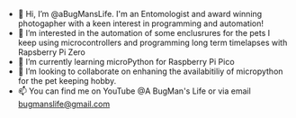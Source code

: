 - 👋 Hi, I’m @aBugMansLife. I'm an Entomologist and award winning photogapher with a keen interest in programming and automation!
- 👀 I’m interested in the automation of some enclusrures for the pets I keep using microcontrollers and programming long term timelapses with Rapsberry Pi Zero
- 🌱 I’m currently learning microPython for Raspberry Pi Pico
- 💞️ I’m looking to collaborate on enhaning the availabitiliy of micropython for the pet keeping hobby.
- 📫 You can find me on YouTube @A BugMan's Life or via email bugmanslife@gmail.com

<!---
aBugMansLife/aBugMansLife is a ✨ special ✨ repository because its `README.md` (this file) appears on your GitHub profile.
You can click the Preview link to take a look at your changes.
--->
